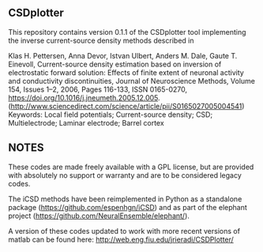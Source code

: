 CSDplotter
----------

This repository contains version 0.1.1 of the CSDplotter tool implementing the inverse current-source density methods described in

Klas H. Pettersen, Anna Devor, Istvan Ulbert, Anders M. Dale, Gaute T. Einevoll, Current-source density estimation based on inversion of electrostatic forward solution: Effects of finite extent of neuronal activity and conductivity discontinuities, Journal of Neuroscience Methods, Volume 154, Issues 1–2, 2006, Pages 116-133, ISSN 0165-0270, https://doi.org/10.1016/j.jneumeth.2005.12.005.
(http://www.sciencedirect.com/science/article/pii/S0165027005004541)
Keywords: Local field potentials; Current-source density; CSD; Multielectrode; Laminar electrode; Barrel cortex

NOTES
-----

These codes are made freely available with a GPL license, but are provided with absolutely no support or warranty and are to be considered legacy codes.

The iCSD methods have been reimplemented in Python as a standalone package (https://github.com/espenhgn/iCSD) and as part of the elephant project (https://github.com/NeuralEnsemble/elephant/).

A version of these codes updated to work with more recent versions of matlab can be found here: http://web.eng.fiu.edu/jrieradi/CSDPlotter/